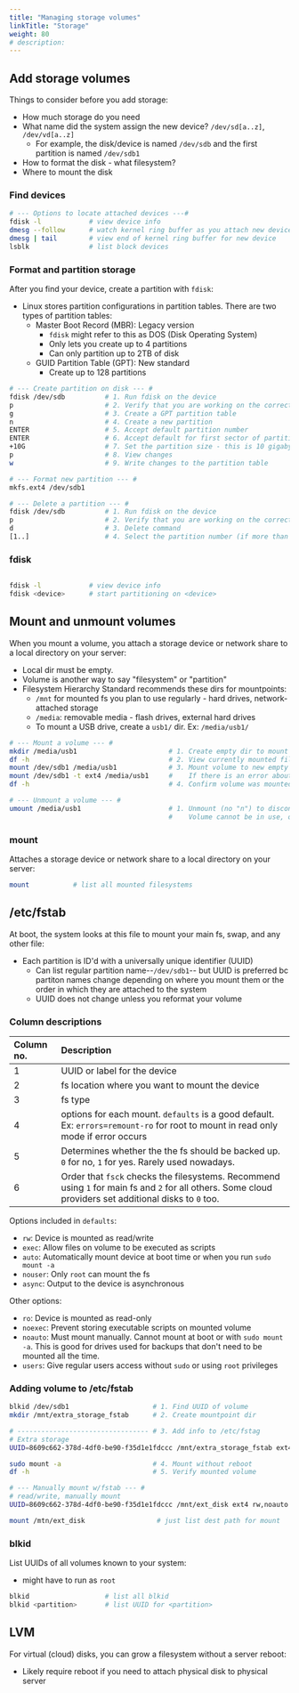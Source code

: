 ```yaml
---
title: "Managing storage volumes"
linkTitle: "Storage"
weight: 80
# description:
---
```


## Add storage volumes

Things to consider before you add storage:
- How much storage do you need
- What name did the system assign the new device? `/dev/sd[a..z]`, `/dev/vd[a..z]`
  - For example, the disk/device is named `/dev/sdb` and the first partition is named `/dev/sdb1`
- How to format the disk - what filesystem?
- Where to mount the disk


### Find devices

```bash
# --- Options to locate attached devices ---#
fdisk -l            # view device info
dmesg --follow      # watch kernel ring buffer as you attach new device
dmesg | tail        # view end of kernel ring buffer for new device
lsblk               # list block devices
```

### Format and partition storage

After you find your device, create a partition with `fdisk`:
- Linux stores partition configurations in partition tables. There are two types of partition tables:
  - Master Boot Record (MBR): Legacy version
    - `fdisk` might refer to this as DOS (Disk Operating System)
    - Only lets you create up to 4 partitions
    - Can only partition up to 2TB of disk
  - GUID Partition Table (GPT): New standard
    - Create up to 128 partitions

```bash
# --- Create partition on disk --- #
fdisk /dev/sdb          # 1. Run fdisk on the device
p                       # 2. Verify that you are working on the correct device
g                       # 3. Create a GPT partition table
n                       # 4. Create a new partition
ENTER                   # 5. Accept default partition number
ENTER                   # 6. Accept default for first sector of partition
+10G                    # 7. Set the partition size - this is 10 gigabytes (set the last partition sector)
p                       # 8. View changes
w                       # 9. Write changes to the partition table

# --- Format new partition --- #
mkfs.ext4 /dev/sdb1

# --- Delete a partition --- #
fdisk /dev/sdb          # 1. Run fdisk on the device
p                       # 2. Verify that you are working on the correct device
d                       # 3. Delete command
[1..]                   # 4. Select the partition number (if more than one)
```

### fdisk

```bash

fdisk -l            # view device info
fdisk <device>      # start partitioning on <device>
```

## Mount and unmount volumes

When you mount a volume, you attach a storage device or network share to a local directory on your server:
- Local dir must be empty.
- Volume is another way to say "filesystem" or "partition"
- Filesystem Hierarchy Standard recommends these dirs for mountpoints:
  - `/mnt` for mounted fs you plan to use regularly - hard drives, network-attached storage
  - `/media`: removable media - flash drives, external hard drives
  - To mount a USB drive, create a `usb1/` dir. Ex:  `/media/usb1/`

```bash
# --- Mount a volume --- #
mkdir /media/usb1                       # 1. Create empty dir to mount
df -h                                   # 2. View currently mounted filesystems
mount /dev/sdb1 /media/usb1             # 3. Mount volume to new empty directory
mount /dev/sdb1 -t ext4 /media/usb1     #    If there is an error about fs type
df -h                                   # 4. Confirm volume was mounted correctly

# --- Unmount a volume --- #
umount /media/usb1                      # 1. Unmount (no "n") to disconnect the volume from the fs
                                        #    Volume cannot be in use, or returns an error
```

### mount

Attaches a storage device or network share to a local directory on your server:

```bash
mount           # list all mounted filesystems
```


## /etc/fstab

At boot, the system looks at this file to mount your main fs, swap, and any other file:
- Each partition is ID'd with a universally unique identifier (UUID)
  - Can list regular partition name--`/dev/sdb1`-- but UUID is preferred bc partiton names change depending on where you mount them or the order in which they are attached to the system
  - UUID does not change unless you reformat your volume

### Column descriptions

| Column no. | Description |
|:--|:--|
| 1 | UUID or label for the device |
| 2 | fs location where you want to mount the device |
| 3 | fs type |
| 4 | options for each mount. `defaults` is a good default. Ex: `errors=remount-ro` for root to mount in read only mode if error occurs |
| 5 | Determines whether the the fs should be backed up. `0` for no, `1` for yes. Rarely used nowadays. |
| 6 | Order that `fsck` checks the filesystems. Recommend using `1` for main fs and `2` for all others. Some cloud providers set additional disks to `0` too. |

Options included in `defaults`:
- `rw`: Device is mounted as read/write
- `exec`: Allow files on volume to be executed as scripts
- `auto`: Automatically mount device at boot time or when you run `sudo mount -a`
- `nouser`: Only `root` can mount the fs
- `async`: Output to the device is asynchronous

Other options:
- `ro`: Device is mounted as read-only
- `noexec`: Prevent storing executable scripts on mounted volume
- `noauto`: Must mount manually. Cannot mount at boot or with `sudo mount -a`. This is good for drives used for backups that don't need to be mounted all the time.
- `users`: Give regular users access without `sudo` or using `root` privileges

### Adding volume to /etc/fstab

```bash
blkid /dev/sdb1                     # 1. Find UUID of volume
mkdir /mnt/extra_storage_fstab      # 2. Create mountpoint dir

# --------------------------------- # 3. Add info to /etc/fstag
# Extra storage
UUID=8609c662-378d-4df0-be90-f35d1e1fdccc /mnt/extra_storage_fstab ext4 defaults 0 0

sudo mount -a                       # 4. Mount without reboot
df -h                               # 5. Verify mounted volume

# --- Manually mount w/fstab --- #
# read/write, manually mount
UUID=8609c662-378d-4df0-be90-f35d1e1fdccc /mnt/ext_disk ext4 rw,noauto 0 0

mount /mtn/ext_disk                  # just list dest path for mount
```

### blkid

List UUIDs of all volumes known to your system:
- might have to run as `root`

```bash
blkid                   # list all blkid
blkid <partition>       # list UUID for <partition>
```

## LVM

For virtual (cloud) disks, you can grow a filesystem without a server reboot:
- Likely require reboot if you need to attach physical disk to physical server
